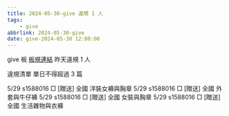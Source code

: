 ```yaml
---
title: 2024-05-30-give 違規 1 人
tags:
    - give
abbrlink: 2024-05-30-give
date: give-2024-05-30 12:00:00
---
```

give 板 [板規連結](https://www.ptt.cc/bbs/give/M.1612495900.A.C32.html)
昨天違規 1 人
<!-- more -->

違規清單
單日不得超過 3 篇

5/29 s1588016 □ [贈送] 全國 洋裝女褲與胸章
5/29 s1588016 □ [贈送] 全國 外套與牛仔褲
5/29 s1588016 □ [贈送] 全國 女裝與胸章
5/29 s1588016 □ [贈送] 全國 生活雜物與衣褲